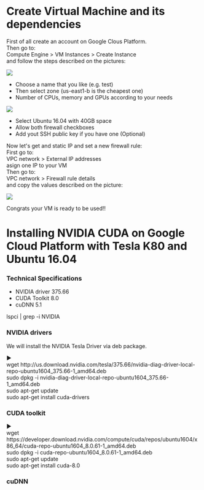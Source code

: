 <h1>Create Virtual Machine and its dependencies</h1>
<p>First of all create an account on Google Clous Platform.
  <br>Then go to:
  <br>Compute Engine > VM Instances > Create Instance
  <br>and follow the steps described on the pictures:
</p>
<img src="https://github.com/RicardDurall/Machine-Learning/tree/master/GoogleCloudPlatform/Images/Selection_001.png">
 <ul>
  <li>Choose a name that you like (e.g. test)</li>
  <li>Then select zone (us-east1-b is the cheapest one)</li>
  <li>Number of CPUs, memory and GPUs according to your needs</li>
</ul> 
<img src="https://github.com/RicardDurall/Machine-Learning/tree/master/GoogleCloudPlatform/Images/Selection_002.png">
 <ul>
  <li>Select Ubuntu 16.04 with 40GB space</li>
  <li>Allow both firewall checkboxes</li>
  <li>Add yout SSH public key if you have one (Optional)</li>
</ul>
<p>Now let's get and static IP and set a new firewall rule:
  <br>First go to:
  <br>VPC network > External IP addresses 
  <br>asign one IP to your VM
  <br>Then go to:
  <br>VPC network > Firewall rule details
  <br>and copy the values described on the picture:
</p>
<img src="https://github.com/RicardDurall/Machine-Learning/tree/master/GoogleCloudPlatform/Images/Selection_003.png">

Congrats your VM is ready to be used!!
<h1>Installing NVIDIA CUDA on Google Cloud Platform with Tesla K80 and Ubuntu 16.04</h1>
<h3>Technical Specifications</h3>
 <ul>
  <li>NVIDIA driver 375.66</li>
  <li>CUDA Toolkit 8.0</li>
  <li>cuDNN 5.1 </li>
</ul>
lspci | grep -i NVIDIA

<h3>NVIDIA drivers</h3>
We will install the NVIDIA Tesla Driver via deb package.
<p>&#9658; 
  <br>wget http://us.download.nvidia.com/tesla/375.66/nvidia-diag-driver-local-repo-ubuntu1604_375.66-1_amd64.deb
  <br>sudo dpkg -i nvidia-diag-driver-local-repo-ubuntu1604_375.66-1_amd64.deb
  <br>sudo apt-get update
  <br>sudo apt-get install cuda-drivers
</p>
<h3>CUDA toolkit</h3>
<p>&#9658; 
  <br>wget https://developer.download.nvidia.com/compute/cuda/repos/ubuntu1604/x86_64/cuda-repo-ubuntu1604_8.0.61-1_amd64.deb
  <br>sudo dpkg -i cuda-repo-ubuntu1604_8.0.61-1_amd64.deb
  <br>sudo apt-get update
  <br>sudo apt-get install cuda-8.0
</p>
<h3>cuDNN</h3>
